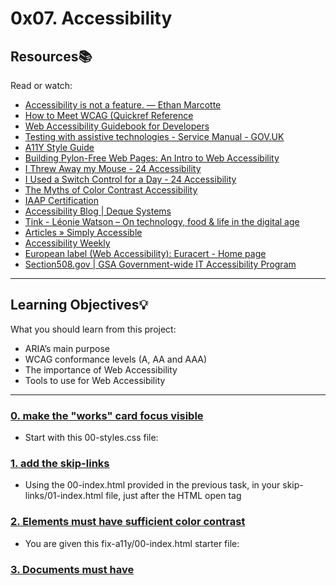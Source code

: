 # 0x07. Accessibility

## Resources:books:
Read or watch:
* [Accessibility is not a feature. — Ethan Marcotte](https://intranet.hbtn.io/rltoken/UTlxQ9qb213Y6SP7kuCsPQ)
* [How to Meet WCAG (Quickref Reference](https://intranet.hbtn.io/rltoken/8c9nVrmNWVJ--pUn1dmKVQ)
* [Web Accessibility Guidebook for Developers](https://intranet.hbtn.io/rltoken/l-XGxAh6sCv8_IahP5izxg)
* [Testing with assistive technologies - Service Manual - GOV.UK](https://intranet.hbtn.io/rltoken/bMm4g4OpeE-Iqxdtzlu0ig)
* [A11Y Style Guide](https://intranet.hbtn.io/rltoken/1q0B-A6MYnUuTPZOdKgIsg)
* [Building Pylon-Free Web Pages: An Intro to Web Accessibility](https://intranet.hbtn.io/rltoken/jTApGoNHRaI2HQs8UqGq2g)
* [I Threw Away my Mouse - 24 Accessibility](https://intranet.hbtn.io/rltoken/8PcPbGbZvmBtnn9dTB2LLQ)
* [I Used a Switch Control for a Day - 24 Accessibility](https://intranet.hbtn.io/rltoken/B7CCmybCPdoR-vy0Ljf_Kw)
* [The Myths of Color Contrast Accessibility](https://intranet.hbtn.io/rltoken/RHFJ-QN-x6sBgYDHNmAmhg)
* [IAAP Certification](https://intranet.hbtn.io/rltoken/X2PNKQCPNBv9Kt4DvzEGqw)
* [Accessibility Blog | Deque Systems](https://intranet.hbtn.io/rltoken/F6MKiJDGC7oahx5l1PG4tA)
* [Tink - Léonie Watson – On technology, food & life in the digital age](https://intranet.hbtn.io/rltoken/e2vhJAVwJgCSj_qWh5d9OA)
* [Articles » Simply Accessible](https://intranet.hbtn.io/rltoken/JMoCv9TlEIkMM6KGXcBIlA)
* [Accessibility Weekly](https://intranet.hbtn.io/rltoken/46XM-mspubGF2aZaPLtlTQ)
* [European label (Web Accessibility): Euracert - Home page](https://intranet.hbtn.io/rltoken/DsxGlFcMObADMOuJ6y8nDw)
* [Section508.gov | GSA Government-wide IT Accessibility Program](https://intranet.hbtn.io/rltoken/bwPuWIeb6MMZCopmv5KJOA)

---
## Learning Objectives:bulb:
What you should learn from this project:

* ARIA’s main purpose
* WCAG conformance levels (A, AA and AAA)
* The importance of Web Accessibility
* Tools to use for Web Accessibility
---

### [0. make the "works" card focus visible](./keyboard/01-styles.css)
* Start with this 00-styles.css file:


### [1. add the skip-links](./skip-links/01-index.html)
* Using the 00-index.html provided in the previous task, in your skip-links/01-index.html file, just after the <body> HTML open tag


### [2. Elements must have sufficient color contrast](./fix-a11y/01-index.html)
* You are given this fix-a11y/00-index.html starter file:


### [3. Documents must have <title> element to aid in navigation](./fix-a11y/02-index.html)
* Taking your code from the previous task, in your fix-a11y/02-index.html file


### [4. <html> element must have a lang attribute](./fix-a11y/03-index.html)
* Taking your code from the previous task, in your fix-a11y/03-index.html file


### [5. Images must have alternate text](./fix-a11y/04-index.html)
* Taking your code from the previous task, in your fix-a11y/04-index.html file


### [6. Form elements must have labels](./fix-a11y/05-index.html)
* Taking your code from the previous task, in your fix-a11y/05-index.html file, locate the form


### [7. Links must have discernible text](./fix-a11y/06-index.html)
* In your fix-a11y/06-index.html file


### [8. Zooming and scaling must not be disabled](./fix-a11y/07-index.html)
* In your fix-a11y/07-index.html file


### [9. Heading levels should only increase by one and all page content must be contained by landmarks](./fix-a11y/08-index.html)
* You can install the headingsMap extension to have a visual representation of your headings.


### [10. Document must have one main landmark](./fix-a11y/09-index.html)
* You can install the Landmarks extension to visually locate the landmarks on your pages.


### [11. More than 2 elements become list](./fix-a11y/10-index.html)
* Automated tools can’t always alert about elements that should exist as a list.

---

## Author
* **Brent Muha** - [bmuha1](github.com/bmuha1)